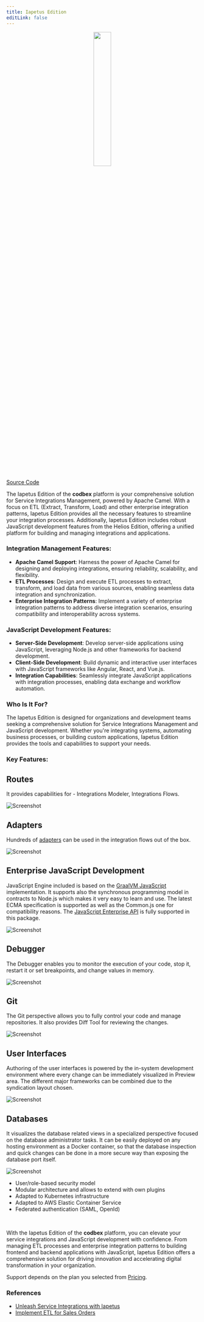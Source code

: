 ```yaml
---
title: Iapetus Edition
editLink: false
---
```


<div style="text-align: center;">
   <img src="/images/products/Iapetus.svg" style="width: 30%; !important;"/>
</div>

<div class="product-tag"><a href="https://github.com/codbex/codbex-iapetus" target="_blank" class="product-link">Source Code</a></div>

The Iapetus Edition of the <b>codbex</b> platform is your comprehensive solution for Service Integrations Management, powered by Apache Camel. With a focus on ETL (Extract, Transform, Load) and other enterprise integration patterns, Iapetus Edition provides all the necessary features to streamline your integration processes. Additionally, Iapetus Edition includes robust JavaScript development features from the Helios Edition, offering a unified platform for building and managing integrations and applications.

### Integration Management Features:

- **Apache Camel Support**: Harness the power of Apache Camel for designing and deploying integrations, ensuring reliability, scalability, and flexibility.
- **ETL Processes**: Design and execute ETL processes to extract, transform, and load data from various sources, enabling seamless data integration and synchronization.
- **Enterprise Integration Patterns**: Implement a variety of enterprise integration patterns to address diverse integration scenarios, ensuring compatibility and interoperability across systems.

### JavaScript Development Features:

- **Server-Side Development**: Develop server-side applications using JavaScript, leveraging Node.js and other frameworks for backend development.
- **Client-Side Development**: Build dynamic and interactive user interfaces with JavaScript frameworks like Angular, React, and Vue.js.
- **Integration Capabilities**: Seamlessly integrate JavaScript applications with integration processes, enabling data exchange and workflow automation.

### Who Is It For?

The Iapetus Edition is designed for organizations and development teams seeking a comprehensive solution for Service Integrations Management and JavaScript development. Whether you're integrating systems, automating business processes, or building custom applications, Iapetus Edition provides the tools and capabilities to support your needs.

### Key Features:

<section>
    <div class="container flex">
        <div class="text">
            <h2>Routes</h2>
            <p>It provides capabilities for - Integrations Modeler, Integrations Flows.</p>
        </div>
        <div class="image">
            <img src="/images/features/integrations-routes.png" alt="Screenshot" class="screenshot editable" />
        </div>
    </div>
</section>

<section>
    <div class="container flex">
        <div class="text">
            <h2>Adapters</h2>
            <p>Hundreds of <a href="https://camel.apache.org/components/4.0.x/index.html" target="_blank">adapters</a> can be used in the integration flows out of the box.</p>
        </div>
        <div class="image">
            <img src="/images/features/integrations-rest.png" alt="Screenshot" class="screenshot editable" />
        </div>
    </div>
</section>

<section>
    <div class="container flex">
        <div class="text">
            <h2>Enterprise JavaScript Development</h2>
            <p>JavaScript Engine included is based on the <a href="https://www.graalvm.org/latest/reference-manual/js/" target="_blank">GraalVM JavaScript</a> 
            implementation. It supports also the synchronous programming model in contracts to 
            Node.js which makes it very easy to learn and use. The latest ECMA specification 
            is supported as well as the Common.js one for compatibility reasons. 
            The <a href="/documentation/platform/sdk/" target="_blank">JavaScript Enterprise API</a> is fully supported in this package.</p>
        </div>
        <div class="image">
            <img src="/images/features/js-editor.png" alt="Screenshot" class="screenshot editable" />
        </div>
    </div>
</section>

<section>
    <div class="container flex">
        <div class="text">
            <h2>Debugger</h2>
            <p>The Debugger enables you to monitor the execution of your code, stop it, 
            restart it or set breakpoints, and change values in memory.</p>
        </div>
        <div class="image">
            <img src="/images/features/debugger-perspective.png" alt="Screenshot" class="screenshot editable" />
        </div>
    </div>
</section>

<section>
    <div class="container flex">
        <div class="text">
            <h2>Git</h2>
            <p>The Git perspective allows you to fully control your code and manage repositories.
            It also provides Diff Tool for reviewing the changes.</p>
        </div>
        <div class="image">
            <img src="/images/features/git-perspective.png" alt="Screenshot" class="screenshot editable" />
        </div>
    </div>
</section>

<section>
    <div class="container flex">
        <div class="text">
            <h2>User Interfaces</h2>
            <p>Authoring of the user interfaces is powered by the in-system development environment 
            where every change can be immediately visualized in Preview area. 
            The different major frameworks can be combined due to the syndication layout chosen.</p>
        </div>
        <div class="image">
            <img src="/images/features/ui-widgets.png" alt="Screenshot" class="screenshot editable" />
        </div>
    </div>
</section>

<section>
    <div class="container flex">
        <div class="text">
            <h2>Databases</h2>
            <p>It visualizes the database related views in a specialized perspective focused on the database 
            administrator tasks. It can be easily deployed on any hosting environment as a Docker container, 
            so that the database inspection and quick changes can be done in a more secure way than exposing 
            the database port itself.</p>
        </div>
        <div class="image">
            <img src="/images/features/database-perspective.png" alt="Screenshot" class="screenshot editable" />
        </div>
    </div>
</section>

* User/role-based security model
* Modular architecture and allows to extend with own plugins
* Adapted to Kubernetes infrastructure
* Adapted to AWS Elastic Container Service
* Federated authentication (SAML, OpenId)

<br>

With the Iapetus Edition of the <b>codbex</b> platform, you can elevate your service integrations and JavaScript development with confidence. From managing ETL processes and enterprise integration patterns to building frontend and backend applications with JavaScript, Iapetus Edition offers a comprehensive solution for driving innovation and accelerating digital transformation in your organization.

Support depends on the plan you selected from <a href="https://www.codbex.com/pricing/">Pricing</a>.

### References

* [Unleash Service Integrations with Iapetus](/marketing/2024/03/26/iapetus-unleash-service-integration)
* [Implement ETL for Sales Orders](/technology/2024/08/15/orders-etl)
